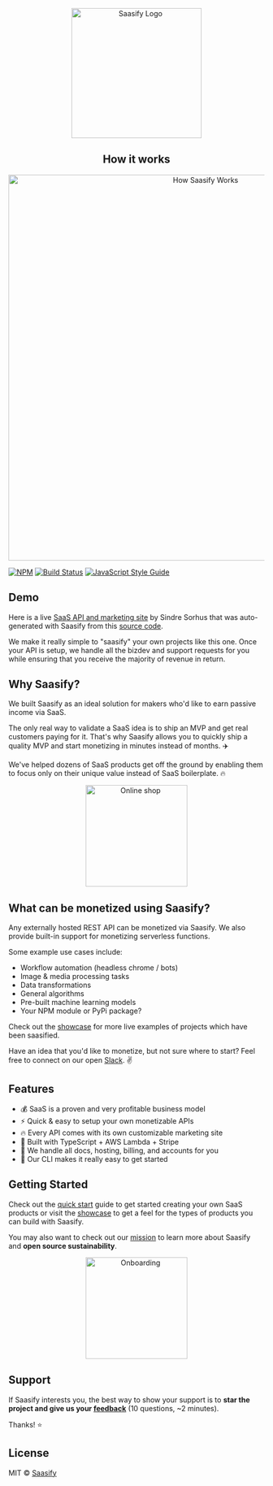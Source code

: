 <p align="center">
  <a href="https://saasify.sh" title="Saasify">
    <img src="https://docs.saasify.sh/_media/logo.png" alt="Saasify Logo" width="256" />
  </a>
</p>

<h2 align="center">
  How it works
</h2>

<p align="center">
  <img
    src="https://docs.saasify.sh/_media/saasify-how-it-works-v3-body.png"
    alt="How Saasify Works"
    width="760"
  />
</p>

[![NPM](https://img.shields.io/npm/v/saasify.svg)](https://www.npmjs.com/package/saasify) [![Build Status](https://travis-ci.com/saasify-sh/saasify.svg?branch=master)](https://travis-ci.com/saasify-sh/saasify) [![JavaScript Style Guide](https://img.shields.io/badge/code_style-standard-brightgreen.svg)](https://standardjs.com)

## Demo

Here is a live [SaaS API and marketing site](https://imagemin.saasify.sh ':target=_blank') by Sindre Sorhus that was auto-generated with Saasify from this [source code](https://github.com/saasify-sh/saasify/tree/master/examples/typescript/imagemin ':target=_blank').

We make it really simple to "saasify" your own projects like this one. Once your API is setup, we handle all the bizdev and support requests for you while ensuring that you receive the majority of revenue in return.

## Why Saasify?

We built Saasify as an ideal solution for makers who'd like to earn passive income via SaaS.

The only real way to validate a SaaS idea is to ship an MVP and get real customers paying for it. That's why Saasify allows you to quickly ship a quality MVP and start monetizing in minutes instead of months. ✈️

We've helped dozens of SaaS products get off the ground by enabling them to focus only on their unique value instead of SaaS boilerplate. 🔥

<p align="center">
  <img src="https://docs.saasify.sh/_media/undraw/business_shop.svg" alt="Online shop" width="200" />
</p>

## What can be monetized using Saasify?

Any externally hosted REST API can be monetized via Saasify. We also provide built-in support for monetizing serverless functions.

Some example use cases include:

- Workflow automation (headless chrome / bots)
- Image & media processing tasks
- Data transformations
- General algorithms
- Pre-built machine learning models
- Your NPM module or PyPi package?

Check out the [showcase](https://saasify.sh/#/showcase) for more live examples of projects which have been saasified.

Have an idea that you'd like to monetize, but not sure where to start? Feel free to connect on our open [Slack](https://join.slack.com/t/saasify/shared_invite/enQtODAxODA5MzU0NjczLTczOGU3NzNkYTJlMWIwZDkyNjJkOTk3MGEwZThlOWQyNTQxODZjZTExNjAzODJlZDQ3MWM5NWQwMGRiMDcyZTY). ✌️

## Features

- 💰 SaaS is a proven and very profitable business model
- ⚡️️ Quick & easy to setup your own monetizable APIs
- 🔥 Every API comes with its own customizable marketing site
- 💯 Built with TypeScript + AWS Lambda + Stripe
- 🤖 We handle all docs, hosting, billing, and accounts for you
- 🚀 Our CLI makes it really easy to get started

## Getting Started

Check out the [quick start](https://saasify.sh/#/quick-start) guide to get started creating your own SaaS products or visit the [showcase](https://saasify.sh/#/showcase) to get a feel for the types of products you can build with Saasify.

You may also want to check out our [mission](https://saasify.sh/#/mission) to learn more about Saasify and **open source sustainability**.

<p align="center">
  <img src="https://docs.saasify.sh/_media/undraw/onboarding.svg" alt="Onboarding" width="200" />
</p>

## Support

If Saasify interests you, the best way to show your support is to **star the project and give us your [feedback](https://travisfischer.typeform.com/to/yOo9Wb)** (10 questions, ~2 minutes).

Thanks! ⭐️

## License

MIT © [Saasify](https://github.com/saasify-sh/saasify/blob/master/LICENSE)
